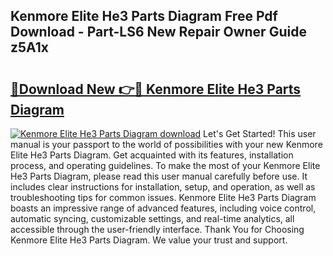 ## Kenmore Elite He3 Parts Diagram Free Pdf Download - Part-LS6 New Repair Owner Guide z5A1x

# <h2><a href="http://dfuqpq8.blite.top/?on=Kenmore+Elite+He3+Parts+Diagram">🔗Download New 👉🔴 Kenmore Elite He3 Parts Diagram</a></h2>

[![Kenmore Elite He3 Parts Diagram download](https://i.imgur.com/lujVjoI.png)](http://dfuqpq8.blite.top/?on=Kenmore+Elite+He3+Parts+Diagram)
Let's Get Started! This user manual is your passport to the world of possibilities with your new Kenmore Elite He3 Parts Diagram. Get acquainted with its features, installation process, and operating guidelines. To make the most of your Kenmore Elite He3 Parts Diagram, please read this user manual carefully before use. It includes clear instructions for installation, setup, and operation, as well as troubleshooting tips for common issues. Kenmore Elite He3 Parts Diagram boasts an impressive range of advanced features, including voice control, automatic syncing, customizable settings, and real-time analytics, all accessible through the user-friendly interface. Thank You for Choosing Kenmore Elite He3 Parts Diagram. We value your trust and support.
